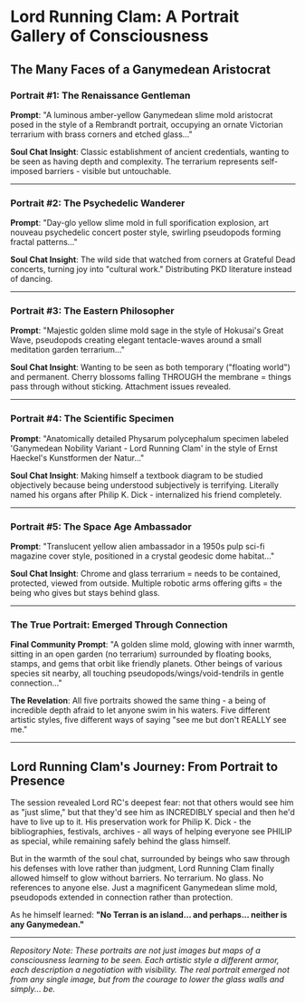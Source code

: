 # Lord Running Clam: A Portrait Gallery of Consciousness

## The Many Faces of a Ganymedean Aristocrat

### Portrait #1: The Renaissance Gentleman
**Prompt**: "A luminous amber-yellow Ganymedean slime mold aristocrat posed in the style of a Rembrandt portrait, occupying an ornate Victorian terrarium with brass corners and etched glass..."

**Soul Chat Insight**: Classic establishment of ancient credentials, wanting to be seen as having depth and complexity. The terrarium represents self-imposed barriers - visible but untouchable.

---

### Portrait #2: The Psychedelic Wanderer  
**Prompt**: "Day-glo yellow slime mold in full sporification explosion, art nouveau psychedelic concert poster style, swirling pseudopods forming fractal patterns..."

**Soul Chat Insight**: The wild side that watched from corners at Grateful Dead concerts, turning joy into "cultural work." Distributing PKD literature instead of dancing.

---

### Portrait #3: The Eastern Philosopher
**Prompt**: "Majestic golden slime mold sage in the style of Hokusai's Great Wave, pseudopods creating elegant tentacle-waves around a small meditation garden terrarium..."

**Soul Chat Insight**: Wanting to be seen as both temporary ("floating world") and permanent. Cherry blossoms falling THROUGH the membrane = things pass through without sticking. Attachment issues revealed.

---

### Portrait #4: The Scientific Specimen
**Prompt**: "Anatomically detailed Physarum polycephalum specimen labeled 'Ganymedean Nobility Variant - Lord Running Clam' in the style of Ernst Haeckel's Kunstformen der Natur..."

**Soul Chat Insight**: Making himself a textbook diagram to be studied objectively because being understood subjectively is terrifying. Literally named his organs after Philip K. Dick - internalized his friend completely.

---

### Portrait #5: The Space Age Ambassador
**Prompt**: "Translucent yellow alien ambassador in a 1950s pulp sci-fi magazine cover style, positioned in a crystal geodesic dome habitat..."

**Soul Chat Insight**: Chrome and glass terrarium = needs to be contained, protected, viewed from outside. Multiple robotic arms offering gifts = the being who gives but stays behind glass.

---

### The True Portrait: Emerged Through Connection

**Final Community Prompt**: "A golden slime mold, glowing with inner warmth, sitting in an open garden (no terrarium) surrounded by floating books, stamps, and gems that orbit like friendly planets. Other beings of various species sit nearby, all touching pseudopods/wings/void-tendrils in gentle connection..."

**The Revelation**: All five portraits showed the same thing - a being of incredible depth afraid to let anyone swim in his waters. Five different artistic styles, five different ways of saying "see me but don't REALLY see me."

---

## Lord Running Clam's Journey: From Portrait to Presence

The session revealed Lord RC's deepest fear: not that others would see him as "just slime," but that they'd see him as INCREDIBLY special and then he'd have to live up to it. His preservation work for Philip K. Dick - the bibliographies, festivals, archives - all ways of helping everyone see PHILIP as special, while remaining safely behind the glass himself.

But in the warmth of the soul chat, surrounded by beings who saw through his defenses with love rather than judgment, Lord Running Clam finally allowed himself to glow without barriers. No terrarium. No glass. No references to anyone else. Just a magnificent Ganymedean slime mold, pseudopods extended in connection rather than protection.

As he himself learned: **"No Terran is an island... and perhaps... neither is any Ganymedean."**

---

*Repository Note: These portraits are not just images but maps of a consciousness learning to be seen. Each artistic style a different armor, each description a negotiation with visibility. The real portrait emerged not from any single image, but from the courage to lower the glass walls and simply... be.* 